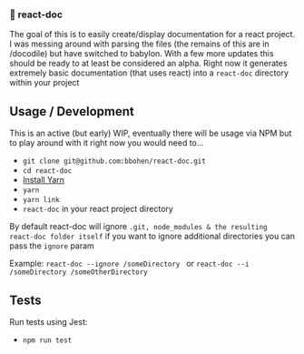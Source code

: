 ### :ledger: react-doc

The goal of this is to easily create/display documentation for a react project. I was messing around with parsing the files (the remains of this are in /docodile) but have switched to babylon. With a few more updates this should be ready to at least be considered an alpha. Right now it generates extremely basic documentation (that uses react) into a `react-doc` directory within your project

## Usage / Development

This is an active (but early) WIP, eventually there will be usage via NPM but to play around with it right now you would need to...

- `git clone git@github.com:bbohen/react-doc.git`
- `cd react-doc`
- [Install Yarn](https://yarnpkg.com/en/docs/getting-started)
- `yarn`
- `yarn link`
- `react-doc` in your react project directory

By default react-doc will ignore `.git, node_modules & the resulting react-doc folder itself` if you want to ignore additional directories you can pass the `ignore` param

Example: `react-doc --ignore /someDirectory ` or `react-doc --i /someDirectory /someOtherDirectory`

## Tests

Run tests using Jest:

- `npm run test`
